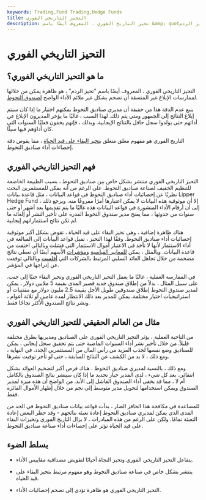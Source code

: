 ```yaml
---
keywords: Trading,Fund Trading,Hedge Funds
title: التحيز التاريخي الفوري
description: تحيز التاريخ الفوري ، المعروف أيضًا باسم &amp; quot؛ تحيز الردم &amp; quot؛ هي ظاهرة يمكن من خلالها أن تؤدي ممارسات الإبلاغ السيئة إلى تضخيم أداء صندوق التحوط.
---
```


# التحيز التاريخي الفوري
## ما هو التحيز التاريخي الفوري؟

التحيز التاريخي الفوري ، المعروف أيضًا باسم "تحيز الردم" ، هو ظاهرة يمكن من خلالها لممارسات الإبلاغ غير المتسقة أن تضخم بشكل غير ملائم الأداء الواضح [لصندوق التحوط](/hedgefund).

ينبع عدم الدقة هذا من حقيقة أن مديري صناديق التحوط يمكنهم اختيار ما إذا كان سيتم إبلاغ النتائج إلى الجمهور ومتى يتم ذلك. لهذا السبب ، غالبًا ما يؤخر المديرون الإبلاغ عن أدائهم حتى يولدوا سجل حافل بالنتائج الإيجابية. وبذلك ، فإنهم يخفون فعليًا السنوات التي كان أداؤهم فيها سيئًا.

التاريخ الفوري هو مفهوم مغلق متعلق [بتحيز البقاء على قيد الحياة](/survivorshipbias) ، مما يقوض دقة إحصاءات أداء صناديق التحوط.

## فهم التحيز التاريخي الفوري

التحيز التاريخي الفوري منتشر بشكل خاص بين صناديق التحوط ، بسبب الطبيعة الخاضعة للتنظيم الخفيف لصناعة صناديق التحوط. على الرغم من أنه يمكن للمستثمرين البحث نظريًا عن إحصائيات أداء صناديق التحوط في قواعد البيانات ، مثل قاعدة بيانات Lipper Hedge Fund ، إلا أن موثوقية هذه البيانات لا يمكن اعتبارها أمرًا مفروغًا منه. ويرجع ذلك إلى أن أرقام الأداء المنشورة في قواعد البيانات هذه غالبًا ما يتم تقديمها بعد أشهر أو حتى سنوات من حدوثها ، مما يمنح مدير صندوق التحوط القدرة على تأخير النشر أو إلغائه ما لم تكن نتائج استثماراتهم إيجابية.

هناك ظاهرة إضافية ، وهي تحيز البقاء على قيد الحياة ، تقوض بشكل أكبر موثوقية إحصائيات أداء صناديق التحوط. وفقًا لهذا التحيز ، تميل قواعد البيانات إلى المبالغة في أداء الاستثمار لأنها لا تأخذ في الاعتبار أموال الاستثمار التي فشلت وبالتالي اختفت من قاعدة البيانات. وبالمثل ، يمكن [للمعايير القياسية](/benchmark) [ومؤشرات](/index) الأسهم أيضًا أن تعطي نتائج مضخمة من خلال تجاهل العائد السلبي المرتبط بالشركات التي [أفلست](/bankruptcy) وبالتالي توقفت عن إدراجها في المؤشر.

في الممارسة العملية ، غالبًا ما يعمل التحيز التاريخي الفوري وتحيز البقاء جنبًا إلى جنب. على سبيل المثال ، بدلاً من إطلاق صندوق جديد قصير المدى بقيمة 5 ملايين دولار ، يمكن لمدير صندوق التحوط إطلاق صندوقين طويل الأجل بقيمة 2.5 مليون دولار مع مقتنيات أو استراتيجيات اختيار مختلفة. يمكن للمدير بعد ذلك الانتظار لمدة عامين أو ثلاثة أعوام ، ونشر نتائج الصندوق الأكثر نجاحًا فقط.

## مثال من العالم الحقيقي للتحيز التاريخي الفوري

من الناحية العملية ، يؤثر التحيز التاريخي الفوري على الصناديق ومديريها بطرق مختلفة قليلاً. من خلال تأخير نشر أداء السنوات الماضية حتى يتم تحقيق سجل إيجابي ، يمكن للصناديق وضع نفسها لجذب المزيد من رأس المال من المستثمرين الجدد. في النهاية ، ومع ذلك ، لا بد من الكشف عن النتائج السابقة ، حتى لو تأخر توقيت نشرها.

ومع ذلك ، بالنسبة لمديري صناديق التحوط ، هناك فرص أكبر لتضخيم العوائد بشكل انتقائي. بعد كل شيء ، لدى المدير خيار تحديد ما إذا كان سينشر نتائج الصندوق بالكامل أم لا ، مما قد يخفي أداء الصندوق الفاشل إلى الأبد. من الواضح أن هذه ميزة لمدير الصندوق ويمكن استخدامها لتحويل مدير متوسط إلى نجم من خلال إظهار الأموال الفائزة فقط.

للمساعدة في مكافحة هذا الحافز الضار ، بدأت قواعد بيانات صناديق التحوط في الحد من المدى الذي يمكن لمديري صناديق التحوط إعادة تعبئة نتائجهم - وقد حظر البعض إعادة التعبئة تمامًا. ولكن على الرغم من هذه المبادرات ، لا يزال التاريخ الفوري وتحيزات البقاء على قيد الحياة تؤثر على إحصاءات أداء صناعة صناديق التحوط.

## يسلط الضوء

- يتفاعل التحيز التاريخي الفوري وتحيز النجاة أحيانًا لتقويض مصداقية مقاييس الأداء.

- ينتشر بشكل خاص في صناعة صناديق التحوط وهو مفهوم مرتبط بتحيز البقاء على قيد الحياة.

- التحيز التاريخي الفوري هو ظاهرة تؤدي إلى تضخم إحصائيات الأداء.

